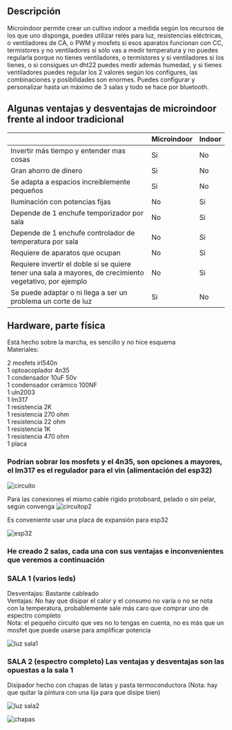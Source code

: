 ## Descripción 

<!--
**microindoor/microindoor** is a ✨ _special_ ✨ repository because its `README.md` (this file) appears on your GitHub profile.

Here are some ideas to get you started:

- 🔭 I’m currently working on ...
- 🌱 I’m currently learning ...
- 👯 I’m looking to collaborate on ...
- 🤔 I’m looking for help with ...
- 💬 Ask me about ...
- 📫 How to reach me: ...
- 😄 Pronouns: ...
- ⚡ Fun fact: ...
-->
Microindoor permite crear un cultivo indoor a medida según los recursos de los que uno disponga, puedes utilizar relés para luz, resistencias eléctricas, o ventiladores de CA, o PWM y mosfets si esos aparatos funcionan con CC, termistores y no ventiladores si sólo vas a medir temperatura y no puedes regularla porque no tienes ventiladores, o termistores y si ventiladores si los tienes, o si consigues un dht22 puedes medir además humedad, y si tienes ventiladores puedes regular los 2 valores según los configures, las combinaciones y posibilidades son enormes. Puedes configurar y personalizar hasta un máximo de 3 salas y todo se hace por bluetooth.

## Algunas ventajas y desventajas de microindoor frente al indoor tradicional

||Microindoor|Indoor|
|--|--|--|
|Invertir más tiempo y entender mas cosas|Si|No|
|Gran ahorro de dinero|Si|No|
|Se adapta a espacios increíblemente pequeños|Si|No|
|Iluminación con potencias fijas|No|Si|
|Depende de 1 enchufe temporizador por sala|No|Si|
|Depende de 1 enchufe controlador de temperatura por sala|No|Si|
|Requiere de aparatos que ocupan|No|Si|
|Requiere invertir el doble si se quiere tener una sala a mayores, de crecimiento vegetativo, por ejemplo|No|Si|
|Se puede adaptar o ni llega a ser un problema un corte de luz|Si|No|
## Hardware, parte física
Está hecho sobre la marcha, es sencillo y no hice esquema  
Materiales:

2 mosfets irl540n  
1 optoacoplador 4n35  
1 condensador 10uF 50v  
1 condensador cerámico 100NF  
1 uln2003  
1 lm317  
1 resistencia 2K  
1 resistencia 270 ohm  
1 resistencia 22 ohm  
1 resistencia 1K  
1 resistencia 470 ohm  
1 placa 

### Podrían sobrar los mosfets y el 4n35, son opciones a mayores, el lm317 es el regulador para el vin (alimentación del esp32)
![circuito](imag/circuito.jpg)  

Para las conexiones el mismo cable rígido protoboard, pelado o sin pelar,
según convenga
![circuitop2](imag/circuito_p2.jpg)

Es conveniente usar una placa de expansión para esp32


![esp32](imag/esp32.jpg)  

### He creado 2 salas, cada una con sus ventajas e inconvenientes que veremos a continuación  

### SALA 1 (varios leds)

Desventajas: Bastante cableado  
Ventajas: No hay que disipar el calor y el consumo no varía o no se nota
con la temperatura, probablemente sale más caro que comprar uno de espectro completo  
Nota: el pequeño circuito que ves no lo tengas en cuenta, no es más que un
mosfet que puede usarse para amplificar potencia

![luz sala1](imag/luz_s1.jpg)  

### SALA 2 (espectro completo) Las ventajas y desventajas son las opuestas a la sala 1  

Disipador hecho con chapas de latas y pasta termoconductora (Nota: hay que quitar la pintura con una lija para que disipe bien)

![luz sala2](imag/luz_s2.jpg)


![chapas](imag/chapas.jpg)
